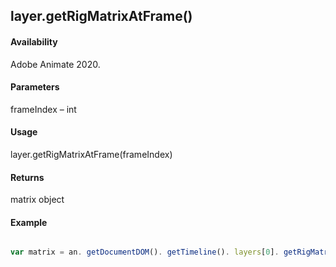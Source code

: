 ## layer.getRigMatrixAtFrame()

#### Availability

Adobe Animate 2020.

#### Parameters

frameIndex – int

#### Usage

layer.getRigMatrixAtFrame(frameIndex)

#### Returns

matrix object

#### Example

```javascript

var matrix = an. getDocumentDOM(). getTimeline(). layers[0]. getRigMatrixAtFrame (0);

```
